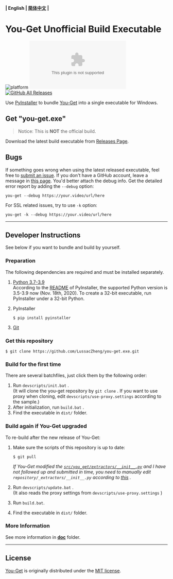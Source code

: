 **| English | [简体中文](README_cn.md) |**

# You-Get Unofficial Build Executable

![platform](https://img.shields.io/badge/platform-Windows-brightgreen?logo=windows)
![GitHub release](https://img.shields.io/github/v/release/LussacZheng/you-get.exe?include_prereleases&label=build)
[![GitHub All Releases](https://img.shields.io/github/downloads/LussacZheng/you-get.exe/total?color=green&logo=github)](https://github.com/LussacZheng/you-get.exe/releases)

Use [PyInstaller](https://github.com/pyinstaller/pyinstaller) to bundle [You-Get](https://github.com/soimort/you-get) into a single executable for Windows.

## Get "you-get.exe"

> Notice: This is **NOT** the official build.

Download the latest build executable from [Releases Page](https://github.com/LussacZheng/you-get.exe/releases).

## Bugs

If something goes wrong when using the latest released executable, feel free to [submit an issue](https://github.com/LussacZheng/you-get.exe/issues). If you don't have a GitHub account, leave a message in [this page](https://blog.lussac.net/archives/315/). You'd better attach the debug info. Get the detailed error report by adding the `--debug` option:

```shell
you-get --debug https://your.video/url/here
```

For SSL related issues, try to use `-k` option:

```shell
you-get -k --debug https://your.video/url/here
```

---

## Developer Instructions

See below if you want to bundle and build by yourself.

### Preparation

The following dependencies are required and must be installed separately.

1. [Python 3.7-3.9](https://www.python.org/downloads/windows/)  
   According to the [README](https://github.com/pyinstaller/pyinstaller#requirements-and-tested-platforms) of PyInstaller, the supported Python version is 3.5-3.9 now (Nov. 18th, 2020). To create a 32-bit executable, run PyInstaller under a 32-bit Python.

2. PyInstaller

   ```shell
   $ pip install pyinstaller
   ```

3. [Git](https://git-scm.com/) 

### Get this repository

```shell
$ git clone https://github.com/LussacZheng/you-get.exe.git
```

### Build for the first time

There are several batchfiles, just click them by the following order:

1. Run `devscripts/init.bat` .  
   (It will clone the you-get repository by `git clone` . If you want to use proxy when cloning, edit `devscripts/use-proxy.settings` according to the sample.)
2. After initialization, run `build.bat` .
3. Find the executable in `dist/` folder.

### Build again if You-Get upgraded

To re-build after the new release of You-Get:

1. Make sure the scripts of this repository is up to date:

   ```shell
   $ git pull
   ```

   *If You-Get modified the [`src/you_get/extractors/__init__.py`](https://github.com/soimort/you-get/blob/develop/src/you_get/extractors/__init__.py) and I have not followed up and submitted in time, you need to manually edit `repository/_extractors/__init__.py` according to [this](https://github.com/LussacZheng/you-get.exe/blob/master/doc/PyInstaller-Options.md#%E7%89%B9%E6%AE%8A%E6%83%85%E5%86%B5) .*

2. Run `devscripts/update.bat` .  
   (It also reads the proxy settings from `devscripts/use-proxy.settings` )
3. Run `build.bat`.
4. Find the executable in `dist/` folder.

### More Information

See more information in [**doc**](https://github.com/LussacZheng/you-get.exe/tree/master/doc) folder.

---

## License

[You-Get](https://github.com/soimort/you-get) is originally distributed under the [MIT license](https://github.com/soimort/you-get/blob/develop/LICENSE.txt).
